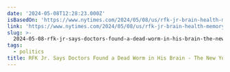 ```yaml
---
date: '2024-05-08T12:28:23.000Z'
isBasedOn: 'https://www.nytimes.com/2024/05/08/us/rfk-jr-brain-health-memory-loss.html'
link: 'https://www.nytimes.com/2024/05/08/us/rfk-jr-brain-health-memory-loss.html'
slug: >-
  2024-05-08-rfk-jr-says-doctors-found-a-dead-worm-in-his-brain-the-new-york-times
tags:
  - politics
title: RFK Jr. Says Doctors Found a Dead Worm in His Brain - The New York Times
---
```


